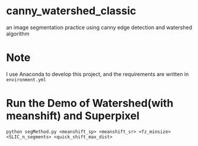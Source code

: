 # canny_watershed_classic
an image segmentation practice using canny edge detection and watershed algorithm

# Note
I use Anaconda to develop this project, and the requirements are written in ```environment.yml```

# Run the Demo of Watershed(with meanshift) and Superpixel
```
python segMethod.py <meanshift_sp> <meanshift_sr> <fz_minsize> <SLIC_n_segments> <quick_shift_max_dist>
```
